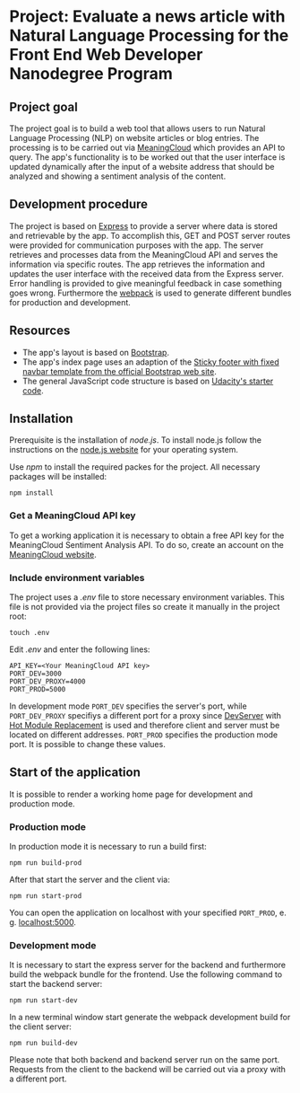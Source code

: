# Project: Evaluate a news article with Natural Language Processing for the Front End Web Developer Nanodegree Program

## Project goal
The project goal is to build a web tool that allows users to run Natural Language Processing (NLP) on website articles or blog entries. The processing is to be carried out via [MeaningCloud](https://www.meaningcloud.com) which provides an API to query. The app's functionality is to be worked out that the user interface is updated dynamically after the input of a website address that should be analyzed and showing a sentiment analysis of the content.

## Development procedure
The project is based on [Express](https://expressjs.com/) to provide a server where data is stored and retrievable by the app. To accomplish this, GET and POST server routes were provided for communication purposes with the app. The server retrieves and processes data from the MeaningCloud API and serves the information via specific routes. The app retrieves the information and updates the user interface with the received data from the Express server. Error handling is provided to give meaningful feedback in case something goes wrong. Furthermore the [webpack](https://webpack.js.org/) is used to generate different bundles for production and development.

## Resources
- The app's layout is based on [Bootstrap](https://getbootstrap.com).
- The app's index page uses an adaption of the [Sticky footer with fixed navbar template from the official Bootstrap web site](https://getbootstrap.com/docs/4.0/examples/sticky-footer-navbar/).
- The general JavaScript code structure is based on [Udacity's starter code](https://github.com/udacity/fend/tree/refresh-2019/projects/evaluate-news-nlp).

## Installation
Prerequisite is the installation of *node.js*. To install node.js follow the instructions on the [node.js website](https://nodejs.org/) for your operating system.

Use *npm* to install the required packes for the project. All necessary packages will be installed:
````
npm install
````

### Get a MeaningCloud API key
To get a working application it is necessary to obtain a free API key for the MeaningCloud Sentiment Analysis API. To do so, create an account on the [MeaningCloud website](https://www.meaningcloud.com/developer/sentiment-analysis).

### Include environment variables
The project uses a *.env* file to store necessary environment variables. This file is not provided via the project files so create it manually in the project root:
````
touch .env
````
Edit *.env* and enter the following lines:
````
API_KEY=<Your MeaningCloud API key>
PORT_DEV=3000
PORT_DEV_PROXY=4000
PORT_PROD=5000
````
In development mode `PORT_DEV` specifies the server's port, while `PORT_DEV_PROXY` specifiys a different port for a proxy since [DevServer](https://webpack.js.org/configuration/dev-server/) with [Hot Module Replacement](https://webpack.js.org/concepts/hot-module-replacement/) is used and therefore client and server must be located on different addresses. `PORT_PROD` specifies the production mode port. It is possible to change these values.

## Start of the application
It is possible to render a working home page for development and production mode.

### Production mode
In production mode it is necessary to run a build first:
````
npm run build-prod
````
After that start the server and the client via:
````
npm run start-prod
````
You can open the application on localhost with your specified `PORT_PROD`, e. g. [localhost:5000](http://localhost:5000).

### Development mode
It is necessary to start the express server for the backend and furthermore build the webpack bundle for the frontend. Use the following command to start the backend server:
````
npm run start-dev
````
In a new terminal window start generate the webpack development build for the client server:
````
npm run build-dev
````
Please note that both backend and backend server run on the same port. Requests from the client to the backend will be carried out via a proxy with a different port.